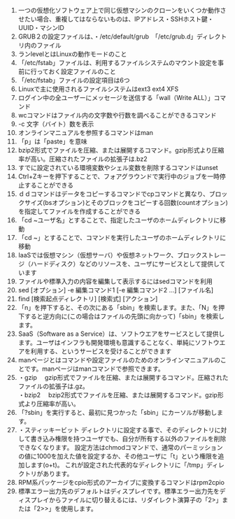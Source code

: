 1. 一つの仮想化ソフトウェア上で同じ仮想マシンのクローンをいくつか動作させたい場合、重複してはならないものは、IPアドレス・SSHホスト鍵・UUID・マシンID
2. GRUB２の設定ファイルは、・/etc/default/grub　「/etc/grub.d」ディレクトリ内のファイル
3. ランlevelとはLinuxの動作モードのこと
4. 「/etc/fstab」ファイルは、利用するファイルシステムのマウント設定を事前に行っておく設定ファイルのこと
5. 「/etc/fstab」ファイルの設定項目は6つ
6. Linuxで主に使用されるファイルシステムはext3 ext4 XFS
7. ログイン中の全ユーザーにメッセージを送信する「wall（Write ALL）」コマンド
8. wcコマンドはファイル内の文字数や行数を調べることができるコマンド
9. -c 文字（バイト）数を表示
10. オンラインマニュアルを参照するコマンドはman
11. 「p」は「paste」を意味
12. bzip2形式でファイルを圧縮、または展開するコマンド。gzip形式より圧縮率が高い。圧縮されたファイルの拡張子は.bz2
13. すでに設定されている環境変数やシェル変数を削除するコマンドはunset
14. Ctrl+Zキーを押下することで、フォアグラウンドで実行中のジョブを一時停止することができる
15. ｄｄコマンドはデータをコピーするコマンドでcpコマンドと異なり、ブロックサイズ(bsオプション)とそのブロックをコピーする回数(countオプション)を指定してファイルを作成することができる
16. 「cd ~ユーザ名」とすることで、指定したユーザのホームディレクトリに移動
17. 「cd ~」とすることで、コマンドを実行したユーザのホームディレクトリに移動
18. IaaSでは仮想マシン（仮想サーバ）や仮想ネットワーク、ブロックストレージ（ハードディスク）などのリソースを、ユーザにサービスとして提供しています
19. ファイルや標準入力の内容を編集して表示するにはsedコマンドを利用
20. sed [オプション] -e 編集コマンド1 [-e 編集コマンド2 ...] [ファイル名]
21. find [検索起点ディレクトリ] [検索式] [アクション]
22. 「n」を押下すると、その次にある「sbin」を検索します。また、「N」を押下すると逆方向に(この場合はファイルの先頭に向かって)「sbin」を検索します。
23. SaaS（Software as a Service）は、ソフトウエアをサービスとして提供します。ユーザはインフラも開発環境も意識することなく、単純にソフトウエアを利用する、というサービスを受けることができます
24. manページとはコマンドや設定ファイルのためのオンラインマニュアルのことです。manページはmanコマンドで参照できます。
25. ・gzip　
gzip形式でファイルを圧縮、または展開するコマンド。圧縮されたファイルの拡張子は.gz。  
・bzip2　
bzip2形式でファイルを圧縮、または展開するコマンド。gzip形式より圧縮率が高い。
26. 「?sbin」を実行すると、最初に見つかった「sbin」にカーソルが移動します。
27. ・スティッキービット
ディレクトリに設定する事で、そのディレクトリに対して書き込み権限を持つユーザでも、自分が所有する以外のファイルを削除できなくなります。
設定方法はchmodコマンドで、通常のパーミッションの値に1000を加えた値を設定するか、その他ユーザに「t」という権限を追加します(o+t)。
これが設定された代表的なディレクトリに「/tmp」ディレクトリがあります。
28. RPM系パッケージをcpio形式のアーカイブに変換するコマンドはrpm2cpio
29. 標準エラー出力先のデフォルトはディスプレイです。標準エラー出力先をディスプレイからファイルに切り替えるには、リダイレクト演算子の「2>」または「2>>」を使用します。

